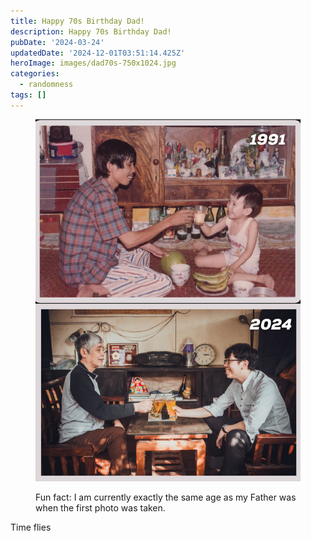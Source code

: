 ```yaml
---
title: Happy 70s Birthday Dad!
description: Happy 70s Birthday Dad!
pubDate: '2024-03-24'
updatedDate: '2024-12-01T03:51:14.425Z'
heroImage: images/dad70s-750x1024.jpg
categories:
  - randomness
tags: []
---
```


<figure>

![](images/dad70s-750x1024.jpg)

<figcaption>

Fun fact: I am currently exactly the same age as my Father was when the first photo was taken.

</figcaption>

</figure>

Time flies
